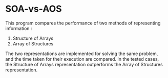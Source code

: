 # SOA-vs-AOS
This program compares the performance of two methods of representing information : 
1) Structure of Arrays
2) Array of Structures

The two representations are implemented for solving the same problem, and the time taken for their execution are compared. In the tested cases, the Structure of Arrays representation outperforms the Array of Structures  representation.
